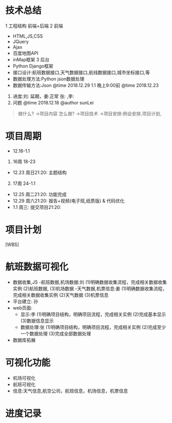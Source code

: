 # 技术总结
1 工程结构 前端+后端
2 前端
* HTML,JS,CSS
* JQuery
* Ajax
* 百度地图API
* inMap框架
3 后台
* Python Django框架
* 接口设计:航班数据接口,天气数据接口,航线数据接口,城市坐标接口,等
* 数据处理方法:Python json数据处理
* 数据传输方法:Json
@time 2018.12.29
1.1 晚上9:00前
@time 2018.12.23
1. 进度:刘: 延期，姜:正常 张: ,李:
2. 问题
@time 2018.12.18
@author sunLei
> 做什么? ->项目内容 怎么做? ->项目技术 ->项目安排:例会安排,项目计划,
# 项目周期
* 12.18-1.1
1. 16周 18-23
* 12.23 周日21:20: 主题结构
2. 17周 24-1.1
* 12.25 周二21:20: 功能完成
* 12.29 周六21:20: 报告+视频(电子班,纸质版) & 代码优化
* 1.1 周三: 提交项目21:20:
# 项目计划
[WBS]
# 航班数据可视化
* 数据收集,JS
   -航班数据,机场数据:刘 (1)明确数据收集流程，完成相关数据收集实例 (2)航班数据, (3)机场数据
   -天气数据,机票信息:姜 (1)明确数据收集流程，完成相关数据收集实例 (2)天气数据  (3)机票信息
* 平台建立: 孙 
* web页面: 
   - 显示:李 (1)明确项目结构，明确项目流程，完成相关实例 (2)完成基本显示 (3)数据信息显示
   - 数据处理:张 (1)明确项目结构，明确项目流程，完成相关实例 (2)完成至少一个数据处理 (3)完成全部数据处理
* 数据库拓展
# 可视化功能
* 机场可视化
* 航班可视化
* 信息:天气信息,航空公司，航班信息，机场信息，机票信息
# 进度记录
